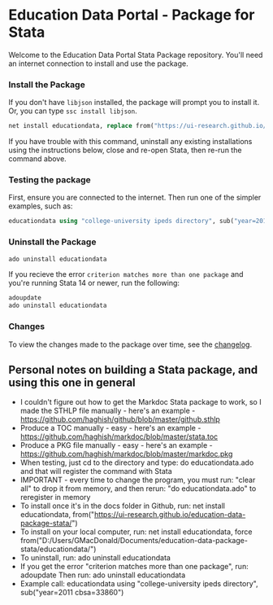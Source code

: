 # Education Data Portal - Package for Stata

Welcome to the Education Data Portal Stata Package repository. You'll need an internet connection to install and use the package.

### Install the Package

If you don't have `libjson` installed, the package will prompt you to install it. Or, you can type `ssc install libjson`.

```stata
net install educationdata, replace from("https://ui-research.github.io/education-data-package-stata/")
```

If you have trouble with this command, uninstall any existing installations using the instructions below, close and re-open Stata, then re-run the command above.

### Testing the package

First, ensure you are connected to the internet. Then run one of the simpler examples, such as:

```stata
educationdata using "college-university ipeds directory", sub("year=2011 cbsa=33860")
```

### Uninstall the Package

```stata
ado uninstall educationdata
```

If you recieve the error `criterion matches more than one package` and you're running Stata 14 or newer, run the following:

```stata
adoupdate
ado uninstall educationdata
```

### Changes

To view the changes made to the package over time, see the [changelog](https://github.com/UI-Research/education-data-package-stata/blob/master/changelog.md).

## Personal notes on building a Stata package, and using this one in general

- I couldn't figure out how to get the Markdoc Stata package to work, so I made the STHLP file manually - here's an example - https://github.com/haghish/github/blob/master/github.sthlp
- Produce a TOC manually - easy - here's an example - https://github.com/haghish/markdoc/blob/master/stata.toc
- Produce a PKG file manually - easy - here's an example - https://github.com/haghish/markdoc/blob/master/markdoc.pkg
- When testing, just cd to the directory and type: do educationdata.ado and that will register the command with Stata
- IMPORTANT - every time to change the program, you must run: "clear all" to drop it from memory, and then rerun: "do educationdata.ado" to reregister in memory
- To install once it's in the docs folder in Github, run: net install educationdata, from("https://ui-research.github.io/education-data-package-stata/")
- To install on your local computer, run: net install educationdata, force from("D:/Users/GMacDonald/Documents/education-data-package-stata/educationdata/")
- To uninstall, run: ado uninstall educationdata
- If you get the error "criterion matches more than one package", run: adoupdate Then run: ado uninstall educationdata
- Example call: educationdata using "college-university ipeds directory", sub("year=2011 cbsa=33860")